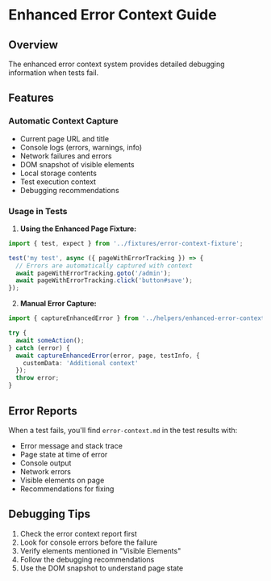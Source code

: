 # Enhanced Error Context Guide

## Overview
The enhanced error context system provides detailed debugging information when tests fail.

## Features

### Automatic Context Capture
- Current page URL and title
- Console logs (errors, warnings, info)
- Network failures and errors  
- DOM snapshot of visible elements
- Local storage contents
- Test execution context
- Debugging recommendations

### Usage in Tests

1. **Using the Enhanced Page Fixture:**
```typescript
import { test, expect } from '../fixtures/error-context-fixture';

test('my test', async ({ pageWithErrorTracking }) => {
  // Errors are automatically captured with context
  await pageWithErrorTracking.goto('/admin');
  await pageWithErrorTracking.click('button#save');
});
```

2. **Manual Error Capture:**
```typescript
import { captureEnhancedError } from '../helpers/enhanced-error-context';

try {
  await someAction();
} catch (error) {
  await captureEnhancedError(error, page, testInfo, {
    customData: 'Additional context'
  });
  throw error;
}
```

## Error Reports

When a test fails, you'll find `error-context.md` in the test results with:

- Error message and stack trace
- Page state at time of error
- Console output
- Network errors
- Visible elements on page
- Recommendations for fixing

## Debugging Tips

1. Check the error context report first
2. Look for console errors before the failure
3. Verify elements mentioned in "Visible Elements"
4. Follow the debugging recommendations
5. Use the DOM snapshot to understand page state
